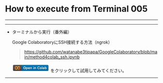 # How to execute from Terminal 005

---

---

- ターミナルから実行（番外編）
    
    Google ColaboratoryにSSH接続する方法（ngrok）
    
    
    >https://github.com/watanabe3tipapa/GoogleColaboratory/blob/main/method4colab_ssh.ipynb

    ![open.jpg](/assets/open.jpg)
    をクリックして試用してみてください。
    

---
